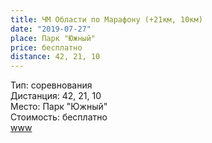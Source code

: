 ```yaml
---
title: ЧМ Области по Марафону (+21км, 10км)
date: "2019-07-27"
place: Парк "Южный"
price: бесплатно
distance: 42, 21, 10
---
```


Тип: соревнования<br/>
Дистанция: 42, 21, 10<br/>
Место: Парк "Южный"<br/>
Стоимость: бесплатно<br/>
[www](https://https://vk.com/la_kenig?w=wall-795150_14002
)
